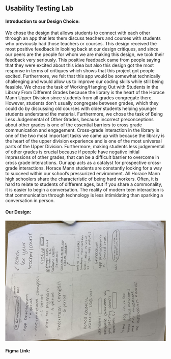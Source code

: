 ## Usability Testing Lab

#### Introduction to our Design Choice:
We chose the design that allows students to connect with each other through an app that lets them discuss teachers and courses with students who previously had those teachers or courses. This design received the most positive feedback in looking back at our design critiques, and since our peers are the people for whom we are making this design, we took their feedback very seriously. This positive feedback came from people saying that they were excited about this idea but also this design got the most response in terms of critiques which shows that this project got people excited. Furthermore, we felt that this app would be somewhat technically challenging and would allow us to improve our coding skills while still being feasible. We chose the task of Working/Hanging Out with Students in the Library From Different Grades because the library is the heart of the Horace Mann Upper Division since students from all grades congregate there. However, students don't usually congregate between grades, which they could do by discussing old courses with older students helping younger students understand the material. Furthermore, we chose the task of Being Less Judgemental of Other Grades, because incorrect preconceptions about other grades is one of the essential barriers to cross grade communication and engagement. Cross-grade interaction in the library is one of the two most important tasks we came up with because the library is the heart of the upper division experience and is one of the most universal parts of the Upper Division. Furthermore, making students less judgemental of other grades is crucial because if people have negative initial impressions of other grades, that can be a difficult barrier to overcome in cross grade interactions. Our app acts as a catalyst for prospective cross-grade interactions. Horace Mann students are constantly looking for a way to succeed within our school’s pressurized environment. All Horace Mann high schoolers share the characteristic of being hard workers. Often, it is hard to relate to students of different ages, but if you share a commonality, it is easier to begin a conversation. The reality of modern teen interaction is that communication through technology is less intimidating than sparking a conversation in person. 

#### Our Design:

![](../IMG_8632.jpg)

#### Figma Link:




